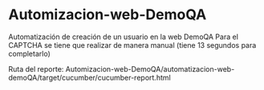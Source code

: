 # Automizacion-web-DemoQA
Automatización de creación de un usuario en la web DemoQA
Para el CAPTCHA se tiene que realizar de manera manual (tiene 13 segundos para completarlo)

Ruta del reporte: 
Automizacion-web-DemoQA/automatizacion-web-demoQA/target/cucumber/cucumber-report.html
